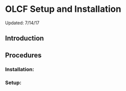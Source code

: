 # OLCF Setup and Installation

Updated: 7/14/17

## Introduction

## Procedures

### Installation:

### Setup:
